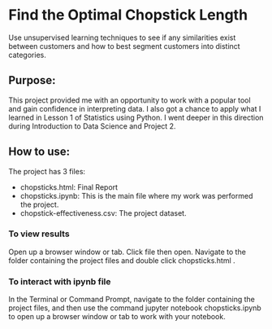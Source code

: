 # Find the Optimal Chopstick Length
Use unsupervised learning techniques to see if any similarities exist between customers and how to best segment customers into distinct categories.
## Purpose:

This project provided me with an opportunity to work with a popular tool and gain confidence in interpreting data. I also got a chance to apply what I learned in Lesson 1 of Statistics using Python. I went deeper in this direction during Introduction to Data Science and Project 2.

## How to use:
The project has 3 files:
* chopsticks.html: Final Report
* chopsticks.ipynb: This is the main file where my work was performed the project.
* chopstick-effectiveness.csv: The project dataset.

### To view results 
Open up a browser window or tab. Click file then open. Navigate to the folder containing the project files and double click chopsticks.html .
### To interact with ipynb file
In the Terminal or Command Prompt, navigate to the folder containing the project files, and then use the command jupyter notebook chopsticks.ipynb to open up a browser window or tab to work with your notebook.
